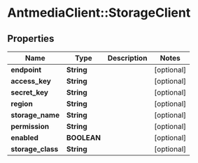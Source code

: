 # AntmediaClient::StorageClient

## Properties
Name | Type | Description | Notes
------------ | ------------- | ------------- | -------------
**endpoint** | **String** |  | [optional] 
**access_key** | **String** |  | [optional] 
**secret_key** | **String** |  | [optional] 
**region** | **String** |  | [optional] 
**storage_name** | **String** |  | [optional] 
**permission** | **String** |  | [optional] 
**enabled** | **BOOLEAN** |  | [optional] 
**storage_class** | **String** |  | [optional] 


